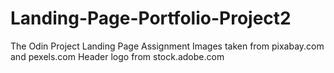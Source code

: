 # Landing-Page-Portfolio-Project2
The Odin Project Landing Page Assignment  Images taken from pixabay.com and pexels.com  Header logo from stock.adobe.com
